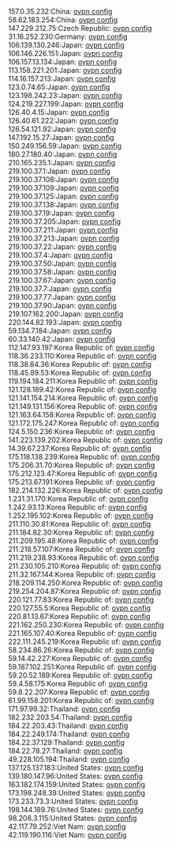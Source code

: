 157.0.35.232:China: [ovpn config](vpn/157_0_35_232.ovpn)  
58.62.183.254:China: [ovpn config](vpn/58_62_183_254.ovpn)  
147.229.212.75:Czech Republic: [ovpn config](vpn/147_229_212_75.ovpn)  
31.16.252.230:Germany: [ovpn config](vpn/31_16_252_230.ovpn)  
106.139.130.246:Japan: [ovpn config](vpn/106_139_130_246.ovpn)  
106.146.226.151:Japan: [ovpn config](vpn/106_146_226_151.ovpn)  
106.157.13.134:Japan: [ovpn config](vpn/106_157_13_134.ovpn)  
113.158.221.201:Japan: [ovpn config](vpn/113_158_221_201.ovpn)  
114.16.157.213:Japan: [ovpn config](vpn/114_16_157_213.ovpn)  
123.0.74.65:Japan: [ovpn config](vpn/123_0_74_65.ovpn)  
123.198.242.23:Japan: [ovpn config](vpn/123_198_242_23.ovpn)  
124.219.227.199:Japan: [ovpn config](vpn/124_219_227_199.ovpn)  
126.40.4.15:Japan: [ovpn config](vpn/126_40_4_15.ovpn)  
126.40.61.222:Japan: [ovpn config](vpn/126_40_61_222.ovpn)  
126.54.121.92:Japan: [ovpn config](vpn/126_54_121_92.ovpn)  
147.192.15.27:Japan: [ovpn config](vpn/147_192_15_27.ovpn)  
150.249.156.59:Japan: [ovpn config](vpn/150_249_156_59.ovpn)  
180.27.180.40:Japan: [ovpn config](vpn/180_27_180_40.ovpn)  
210.165.235.1:Japan: [ovpn config](vpn/210_165_235_1.ovpn)  
219.100.37.1:Japan: [ovpn config](vpn/219_100_37_1.ovpn)  
219.100.37.108:Japan: [ovpn config](vpn/219_100_37_108.ovpn)  
219.100.37.109:Japan: [ovpn config](vpn/219_100_37_109.ovpn)  
219.100.37.125:Japan: [ovpn config](vpn/219_100_37_125.ovpn)  
219.100.37.138:Japan: [ovpn config](vpn/219_100_37_138.ovpn)  
219.100.37.19:Japan: [ovpn config](vpn/219_100_37_19.ovpn)  
219.100.37.205:Japan: [ovpn config](vpn/219_100_37_205.ovpn)  
219.100.37.211:Japan: [ovpn config](vpn/219_100_37_211.ovpn)  
219.100.37.213:Japan: [ovpn config](vpn/219_100_37_213.ovpn)  
219.100.37.22:Japan: [ovpn config](vpn/219_100_37_22.ovpn)  
219.100.37.4:Japan: [ovpn config](vpn/219_100_37_4.ovpn)  
219.100.37.50:Japan: [ovpn config](vpn/219_100_37_50.ovpn)  
219.100.37.58:Japan: [ovpn config](vpn/219_100_37_58.ovpn)  
219.100.37.67:Japan: [ovpn config](vpn/219_100_37_67.ovpn)  
219.100.37.7:Japan: [ovpn config](vpn/219_100_37_7.ovpn)  
219.100.37.77:Japan: [ovpn config](vpn/219_100_37_77.ovpn)  
219.100.37.90:Japan: [ovpn config](vpn/219_100_37_90.ovpn)  
219.107.162.200:Japan: [ovpn config](vpn/219_107_162_200.ovpn)  
220.144.82.193:Japan: [ovpn config](vpn/220_144_82_193.ovpn)  
59.134.7.184:Japan: [ovpn config](vpn/59_134_7_184.ovpn)  
60.33.140.42:Japan: [ovpn config](vpn/60_33_140_42.ovpn)  
112.147.93.197:Korea Republic of: [ovpn config](vpn/112_147_93_197.ovpn)  
118.36.233.110:Korea Republic of: [ovpn config](vpn/118_36_233_110.ovpn)  
118.38.84.36:Korea Republic of: [ovpn config](vpn/118_38_84_36.ovpn)  
118.45.89.53:Korea Republic of: [ovpn config](vpn/118_45_89_53.ovpn)  
119.194.184.211:Korea Republic of: [ovpn config](vpn/119_194_184_211.ovpn)  
121.128.189.42:Korea Republic of: [ovpn config](vpn/121_128_189_42.ovpn)  
121.141.154.214:Korea Republic of: [ovpn config](vpn/121_141_154_214.ovpn)  
121.149.131.156:Korea Republic of: [ovpn config](vpn/121_149_131_156.ovpn)  
121.163.64.158:Korea Republic of: [ovpn config](vpn/121_163_64_158.ovpn)  
121.172.175.247:Korea Republic of: [ovpn config](vpn/121_172_175_247.ovpn)  
124.5.150.236:Korea Republic of: [ovpn config](vpn/124_5_150_236.ovpn)  
141.223.139.202:Korea Republic of: [ovpn config](vpn/141_223_139_202.ovpn)  
14.39.67.237:Korea Republic of: [ovpn config](vpn/14_39_67_237.ovpn)  
175.118.138.239:Korea Republic of: [ovpn config](vpn/175_118_138_239.ovpn)  
175.206.31.70:Korea Republic of: [ovpn config](vpn/175_206_31_70.ovpn)  
175.212.123.47:Korea Republic of: [ovpn config](vpn/175_212_123_47.ovpn)  
175.213.67.191:Korea Republic of: [ovpn config](vpn/175_213_67_191.ovpn)  
182.214.132.226:Korea Republic of: [ovpn config](vpn/182_214_132_226.ovpn)  
1.231.31.170:Korea Republic of: [ovpn config](vpn/1_231_31_170.ovpn)  
1.242.93.13:Korea Republic of: [ovpn config](vpn/1_242_93_13.ovpn)  
1.252.195.102:Korea Republic of: [ovpn config](vpn/1_252_195_102.ovpn)  
211.110.30.81:Korea Republic of: [ovpn config](vpn/211_110_30_81.ovpn)  
211.184.82.30:Korea Republic of: [ovpn config](vpn/211_184_82_30.ovpn)  
211.209.195.48:Korea Republic of: [ovpn config](vpn/211_209_195_48.ovpn)  
211.218.57.107:Korea Republic of: [ovpn config](vpn/211_218_57_107.ovpn)  
211.219.238.93:Korea Republic of: [ovpn config](vpn/211_219_238_93.ovpn)  
211.230.105.210:Korea Republic of: [ovpn config](vpn/211_230_105_210.ovpn)  
211.32.167.144:Korea Republic of: [ovpn config](vpn/211_32_167_144.ovpn)  
218.209.114.250:Korea Republic of: [ovpn config](vpn/218_209_114_250.ovpn)  
219.254.204.87:Korea Republic of: [ovpn config](vpn/219_254_204_87.ovpn)  
220.121.77.83:Korea Republic of: [ovpn config](vpn/220_121_77_83.ovpn)  
220.127.55.5:Korea Republic of: [ovpn config](vpn/220_127_55_5.ovpn)  
220.81.13.67:Korea Republic of: [ovpn config](vpn/220_81_13_67.ovpn)  
221.162.250.230:Korea Republic of: [ovpn config](vpn/221_162_250_230.ovpn)  
221.165.107.40:Korea Republic of: [ovpn config](vpn/221_165_107_40.ovpn)  
222.111.245.219:Korea Republic of: [ovpn config](vpn/222_111_245_219.ovpn)  
58.234.86.26:Korea Republic of: [ovpn config](vpn/58_234_86_26.ovpn)  
59.14.42.227:Korea Republic of: [ovpn config](vpn/59_14_42_227.ovpn)  
59.187.102.251:Korea Republic of: [ovpn config](vpn/59_187_102_251.ovpn)  
59.20.52.189:Korea Republic of: [ovpn config](vpn/59_20_52_189.ovpn)  
59.4.58.175:Korea Republic of: [ovpn config](vpn/59_4_58_175.ovpn)  
59.8.22.207:Korea Republic of: [ovpn config](vpn/59_8_22_207.ovpn)  
61.99.158.201:Korea Republic of: [ovpn config](vpn/61_99_158_201.ovpn)  
171.97.99.32:Thailand: [ovpn config](vpn/171_97_99_32.ovpn)  
182.232.203.54:Thailand: [ovpn config](vpn/182_232_203_54.ovpn)  
184.22.203.43:Thailand: [ovpn config](vpn/184_22_203_43.ovpn)  
184.22.249.174:Thailand: [ovpn config](vpn/184_22_249_174.ovpn)  
184.22.37.129:Thailand: [ovpn config](vpn/184_22_37_129.ovpn)  
184.22.78.27:Thailand: [ovpn config](vpn/184_22_78_27.ovpn)  
49.228.105.194:Thailand: [ovpn config](vpn/49_228_105_194.ovpn)  
137.125.137.183:United States: [ovpn config](vpn/137_125_137_183.ovpn)  
139.180.147.96:United States: [ovpn config](vpn/139_180_147_96.ovpn)  
163.182.174.159:United States: [ovpn config](vpn/163_182_174_159.ovpn)  
173.198.248.39:United States: [ovpn config](vpn/173_198_248_39.ovpn)  
173.233.73.3:United States: [ovpn config](vpn/173_233_73_3.ovpn)  
198.144.189.76:United States: [ovpn config](vpn/198_144_189_76.ovpn)  
98.208.3.115:United States: [ovpn config](vpn/98_208_3_115.ovpn)  
42.117.79.252:Viet Nam: [ovpn config](vpn/42_117_79_252.ovpn)  
42.119.190.116:Viet Nam: [ovpn config](vpn/42_119_190_116.ovpn)  
